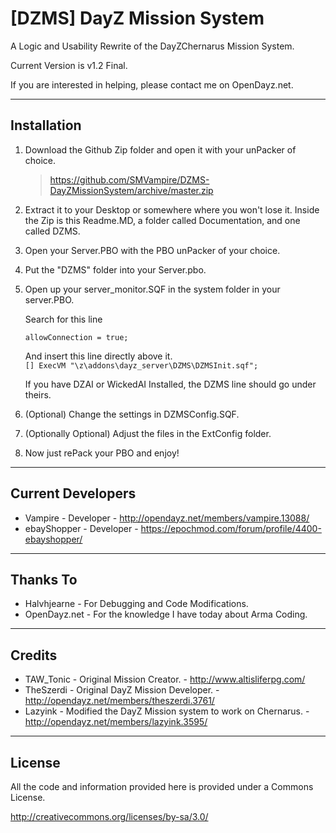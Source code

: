 **[DZMS] DayZ Mission System**
================

A Logic and Usability Rewrite of the DayZChernarus Mission System.

Current Version is v1.2 Final.

If you are interested in helping, please contact me on OpenDayz.net.

--------------------------
Installation
--------------------------
1.	Download the Github Zip folder and open it with your unPacker of choice.

	> https://github.com/SMVampire/DZMS-DayZMissionSystem/archive/master.zip

2.	Extract it to your Desktop or somewhere where you won't lose it.
	Inside the Zip is this Readme.MD, a folder called Documentation, and one called DZMS.

3.	Open your Server.PBO with the PBO unPacker of your choice.

4.	Put the "DZMS" folder into your Server.pbo.

5.	Open up your server_monitor.SQF in the system folder in your server.PBO.

	Search for this line

	```allowConnection = true;```

	And insert this line directly above it.<br />
	```[] ExecVM "\z\addons\dayz_server\DZMS\DZMSInit.sqf";```

	If you have DZAI or WickedAI Installed, the DZMS line should go under theirs.

6.	(Optional) Change the settings in DZMSConfig.SQF.

7.	(Optionally Optional) Adjust the files in the ExtConfig folder.

8.	Now just rePack your PBO and enjoy!

--------------------------
Current Developers
--------------------------
* Vampire - Developer - http://opendayz.net/members/vampire.13088/
* ebayShopper - Developer - https://epochmod.com/forum/profile/4400-ebayshopper/

--------------------------
Thanks To
--------------------------
* Halvhjearne - For Debugging and Code Modifications.
* OpenDayz.net - For the knowledge I have today about Arma Coding.

--------------------------
Credits
--------------------------
* TAW_Tonic - Original Mission Creator. - http://www.altisliferpg.com/
* TheSzerdi - Original DayZ Mission Developer. - http://opendayz.net/members/theszerdi.3761/
* Lazyink - Modified the DayZ Mission system to work on Chernarus. - http://opendayz.net/members/lazyink.3595/

--------------------------
License
--------------------------
All the code and information provided here is provided under a Commons License.

http://creativecommons.org/licenses/by-sa/3.0/
